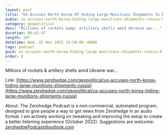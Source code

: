 ```yaml
---
layout: post
title: "US Accuses North Korea Of Hiding Large Munitions Shipments To Russia"
audio: us-accuses-north-korea-hiding-large-munitions-shipments-russia-0
category: geopolitical
desc: "Millions of rockets &amp; artillery shells amid Ukraine war..."
duration: 00:01:47
length: 107
datetime: Wed, 02 Nov 2022 19:50:00 +0000
tags: podcast
guid: us-accuses-north-korea-hiding-large-munitions-shipments-russia-0
order: 0
---
```

Millions of rockets &amp; artillery shells amid Ukraine war...

Link: [https://www.zerohedge.com/geopolitical/us-accuses-north-korea-hiding-large-munitions-shipments-russia](https://www.zerohedge.com/geopolitical/us-accuses-north-korea-hiding-large-munitions-shipments-russia)

About: The Zerohedge Podcast is a non-commercial, automated program, designed to give people a way to get news from Zerohedge in an audio format.  I am actively working on tweaking and improving the setup to create a better listening experience (October 2022).  Suggestions are welcome: [zerohedgePodcast@outlook.com](mailto:zerohedgePodcast@outlook.com)
